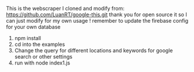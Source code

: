 This is the webscraper I cloned and modify from: https://github.com/LuanRT/google-this.git thank you for open source it so I can just modify for my own usage
! remember to update the firebase config for your own database
1. npm install
2. cd into the examples
3. Change the query for different locations and keywords for google search or other settings
3. run with node index1.js 
